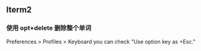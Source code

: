## Iterm2
### 使用 opt+delete 删除整个单词
Preferences > Profiles > Keyboard you can check "Use option key as +Esc."

